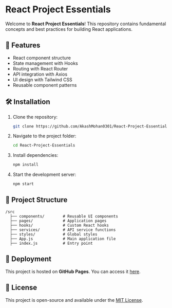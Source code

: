 # React Project Essentials

Welcome to **React Project Essentials**! This repository contains fundamental concepts and best practices for building React applications.

## 📌 Features
- React component structure
- State management with Hooks
- Routing with React Router
- API integration with Axios
- UI design with Tailwind CSS
- Reusable component patterns

## 🛠 Installation
1. Clone the repository:
   ```bash
   git clone https://github.com/AkashMohan0301/React-Project-Essentials.git
   ```
2. Navigate to the project folder:
   ```bash
   cd React-Project-Essentials
   ```
3. Install dependencies:
   ```bash
   npm install
   ```
4. Start the development server:
   ```bash
   npm start
   ```

## 📂 Project Structure
```
/src  
  ├── components/        # Reusable UI components  
  ├── pages/             # Application pages  
  ├── hooks/             # Custom React hooks  
  ├── services/          # API service functions  
  ├── styles/            # Global styles  
  ├── App.js             # Main application file  
  ├── index.js           # Entry point  
```

## 🚀 Deployment
This project is hosted on **GitHub Pages**. You can access it [here](https://AkashMohan0301.github.io/React-Project-Essentials/).

## 📜 License
This project is open-source and available under the [MIT License](LICENSE).
